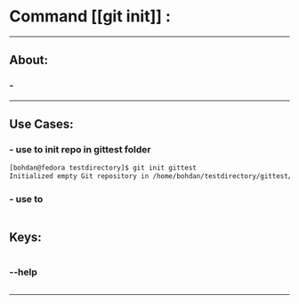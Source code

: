 #  Command [[git init]] :

***

## About:

### - 

***


## Use Cases:

### - use to init repo in gittest folder
```sh
[bohdan@fedora testdirectory]$ git init gittest
Initialized empty Git repository in /home/bohdan/testdirectory/gittest/.git/
```

### - use to 
```sh

```


## Keys:
```sh

```

### --help
```sh

```

***

